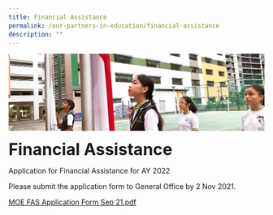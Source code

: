 ```yaml
---
title: Financial Assistance
permalink: /our-partners-in-education/financial-assistance
description: ""
---
```

![](/images/sub-banner.jpg)

**<font size=6>Financial Assistance</font>**

Application for Financial Assistance for AY 2022

Please submit the application form to General Office by 2 Nov 2021.

[MOE FAS Application Form Sep 21.pdf](/files/MOE%20FAS%20Application%20Form%20Sep%2021.pdf)